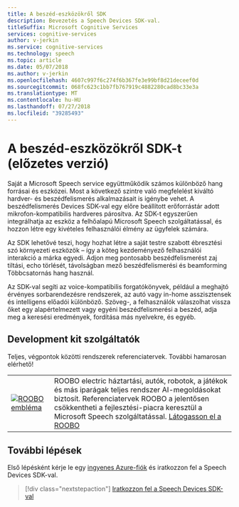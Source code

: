 ```yaml
---
title: A beszéd-eszközökről SDK
description: Bevezetés a Speech Devices SDK-val.
titleSuffix: Microsoft Cognitive Services
services: cognitive-services
author: v-jerkin
ms.service: cognitive-services
ms.technology: speech
ms.topic: article
ms.date: 05/07/2018
ms.author: v-jerkin
ms.openlocfilehash: 4607c997f6c274f6b367fe3e99bf8d21deceef0d
ms.sourcegitcommit: 068fc623c1bb7fb767919c4882280cad8bc33e3a
ms.translationtype: MT
ms.contentlocale: hu-HU
ms.lasthandoff: 07/27/2018
ms.locfileid: "39285493"
---
```

# <a name="about-the-speech-devices-sdk-preview"></a>A beszéd-eszközökről SDK-t (előzetes verzió)

Saját a Microsoft Speech service együttműködik számos különböző hang forrásai és eszközei. Most a következő szintre való megfelelést kiváltó hardver- és beszédfelismerés alkalmazásait is igénybe vehet. A beszédfelismerés Devices SDK-val egy előre beállított erőforrástár adott mikrofon-kompatibilis hardveres párosítva. Az SDK-t egyszerűen integrálhatja az eszköz a felhőalapú Microsoft Speech szolgáltatással, és hozzon létre egy kivételes felhasználói élmény az ügyfelek számára.

Az SDK lehetővé teszi, hogy hozhat létre a saját testre szabott ébresztési szó környezeti eszközök – így a köteg kezdeményező felhasználói interakció a márka egyedi. Adjon meg pontosabb beszédfelismerést zaj tiltási, echo törlését, távolságban mező beszédfelismerési és beamforming Többcsatornás hang használ.

Az SDK-val segíti az voice-kompatibilis forgatókönyvek, például a meghajtó érvényes sorbarendezésre rendszerek, az autó vagy in-home asszisztensek és intelligens előadói különböző. Szöveg-, a felhasználók válaszolhat vissza őket egy alapértelmezett vagy egyéni beszédfelismerési a beszéd, adja meg a keresési eredmények, fordítása más nyelvekre, és egyéb. 



## <a name="development-kit-providers"></a>Development kit szolgáltatók

Teljes, végpontok közötti rendszerek referenciatervek. További hamarosan elérhető!

|||
|-|-|
|[![ROOBO embléma](media/speech-devices-sdk/roobo-logo.png)](http://ddk.roobo.com/)|ROOBO electric háztartási, autók, robotok, a játékok és más iparágak teljes rendszer AI-megoldásokat biztosít. Referenciatervek ROOBO a jelentősen csökkentheti a fejlesztési-piacra keresztül a Microsoft Speech szolgáltatással. [Látogasson el a ROOBO](http://ddk.roobo.com/)|

## <a name="next-steps"></a>További lépések

Első lépésként kérje le egy [ingyenes Azure-fiók](https://azure.microsoft.com/free/ai/) és iratkozzon fel a Speech Devices SDK-val.

> [!div class="nextstepaction"]
> [Iratkozzon fel a Speech Devices SDK-val](get-speech-devices-sdk.md)

